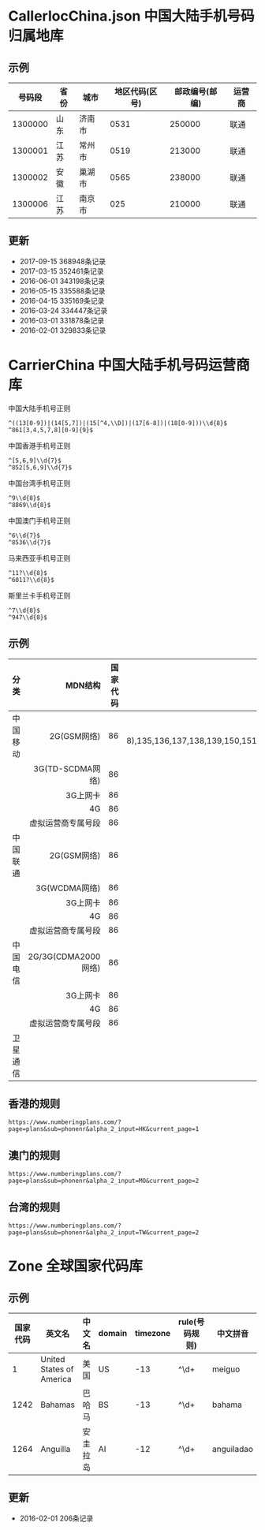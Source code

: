 # CallerlocChina.json 中国大陆手机号码归属地库

## 示例


| 号码段   | 省份  |  城市  |地区代码(区号) |邮政编号(邮编) |运营商 |
| -------- | ----- | ---- 	|----           |----           |----   |
| 1300000  | 山东  | 济南市 |0531           |250000         |联通   |
| 1300001  | 江苏  | 常州市 |0519           |213000         |联通   |
| 1300002  | 安徽  | 巢湖市 |0565           |238000         |联通   |
| 1300006  | 江苏  | 南京市 |025            |210000         |联通   |

## 更新

* 2017-09-15 368948条记录
* 2017-03-15 352461条记录
* 2016-06-01 343198条记录
* 2016-05-15 335588条记录
* 2016-04-15 335169条记录
* 2016-03-24 334447条记录
* 2016-03-01 331878条记录
* 2016-02-01 329833条记录


# CarrierChina 中国大陆手机号码运营商库

中国大陆手机号正则
```
^((13[0-9])|(14[5,7])|(15[^4,\\D])|(17[6-8])|(18[0-9]))\\d{8}$
^861[3,4,5,7,8][0-9]{9}$
```

中国香港手机号正则
```
^[5,6,9]\\d{7}$
^852[5,6,9]\\d{7}$
```

中国台湾手机号正则
```
^9\\d{8}$
^8869\\d{8}$
```

中国澳门手机号正则
```
^6\\d{7}$
^8536\\d{7}$
```

马来西亚手机号正则
```
^11?\\d{8}$
^6011?\\d{8}$
```

斯里兰卡手机号正则
```
^7\\d{8}$
^947\\d{8}$
```

## 示例


| 分类     | MDN结构            |  国家代码 |MAC|
| -------- | -----:             | ----:  	|----:  |
| 中国移动 | 2G(GSM网络)        | 86 		|134x(0-8),135,136,137,138,139,150,151,152,158,159,182,183,184|
|          | 3G(TD-SCDMA网络)   | 86 		|157,187,188|
|          | 3G上网卡           | 86 		|147  |
|          | 4G  	            | 86 		|178|
|          | 虚拟运营商专属号段 | 86 		|1703,1705,1706|
|中国联通  | 2G(GSM网络)        | 86 		|130,131,132,155,156 |
|          | 3G(WCDMA网络)     	| 86 		|175,176,185,186 |
|          | 3G上网卡           | 86 		|145 |
|          | 4G  	            | 86 		|176,185|
|          | 虚拟运营商专属号段	| 86 		|1704,1707,1708,1709,171|
| 中国电信 | 2G/3G(CDMA2000网络)| 86 		|133,153,173,180,181,189 |
|          | 3G上网卡	        | 86 		|149 |
|          | 4G	                | 86 		|177 |
|          | 虚拟运营商专属号段	| 86 		|1700,1701,1702 |
| 卫星通信 | 	                |  			|1349 |


## 香港的规则
`https://www.numberingplans.com/?page=plans&sub=phonenr&alpha_2_input=HK&current_page=1`
## 澳门的规则
`https://www.numberingplans.com/?page=plans&sub=phonenr&alpha_2_input=MO&current_page=2`
## 台湾的规则
`https://www.numberingplans.com/?page=plans&sub=phonenr&alpha_2_input=TW&current_page=2`

# Zone 全球国家代码库

## 示例


| 国家代码 | 英文名  |  中文名  |domain |timezone |rule(号码规则) |中文拼音|
| -------- | ----- | ---- 	|----           |----           |----   |----   |
| 1        | United States of America  | 美国 |US  |-13 |^\\d+   |meiguo |
| 1242     | Bahamas  | 巴哈马 |BS  |-13 |^\\d+   |bahama |
| 1264     | Anguilla  | 安圭拉岛 |AI  |-12 |^\\d+   |anguiladao |


## 更新

* 2016-02-01 206条记录
